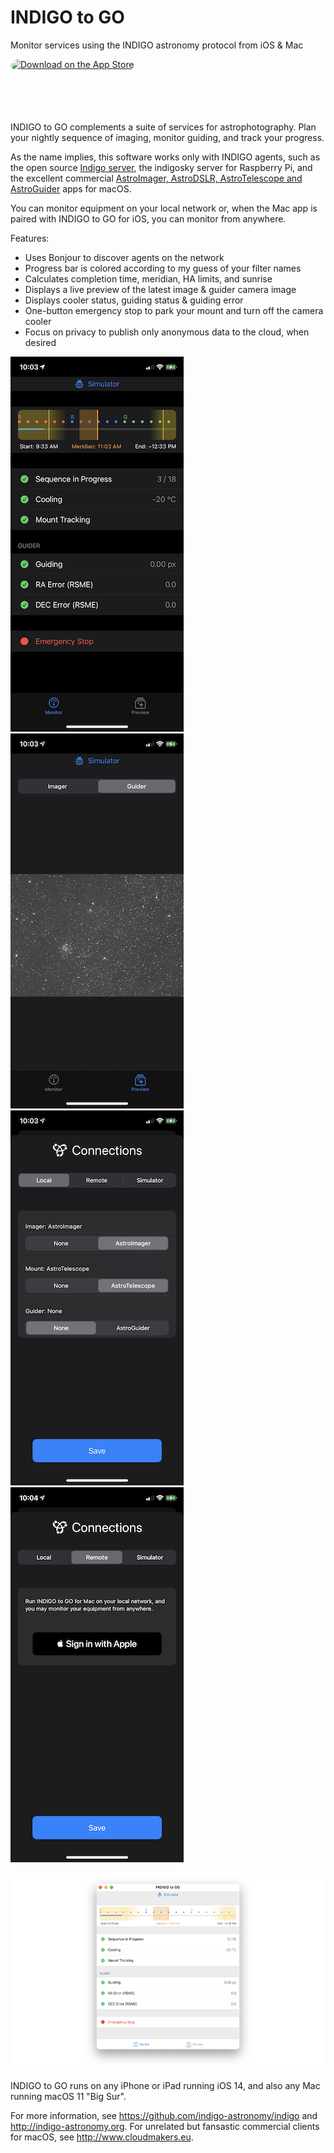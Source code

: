 # INDIGO to GO
Monitor services using the INDIGO astronomy protocol from iOS &amp; Mac 

<a href="https://apps.apple.com/us/app/indigo-to-go/id1533616268?itsct=apps_box&amp;itscg=30200" style="display: inline-block; overflow: hidden; border-top-left-radius: 13px; border-top-right-radius: 13px; border-bottom-right-radius: 13px; border-bottom-left-radius: 13px; width: 250px; height: 83px;"><img src="https://tools.applemediaservices.com/api/badges/download-on-the-app-store/black/en-US?size=250x83&amp;releaseDate=1603238400&h=7cc02d1c7fb2179180dc59b2dcb1a331" alt="Download on the App Store" style="border-top-left-radius: 13px; border-top-right-radius: 13px; border-bottom-right-radius: 13px; border-bottom-left-radius: 13px; width: 250px; height: 83px;"></a>

INDIGO to GO complements a suite of services for astrophotography. Plan your nightly sequence of imaging, monitor guiding, and track your progress.

As the name implies, this software works only with INDIGO agents, such as the open source <a href="https://github.com/indigo-astronomy/indigo">Indigo server</a>, the indigosky server for Raspberry Pi, and the excellent commercial <a href="http://www.cloudmakers.eu">AstroImager, AstroDSLR, AstroTelescope and AstroGuider</a> apps for macOS.

You can monitor equipment on your local network or, when the Mac app is paired with INDIGO to GO for iOS, you can monitor from anywhere.

Features:
- Uses Bonjour to discover agents on the network
- Progress bar is colored according to my guess of your filter names
- Calculates completion time, meridian, HA limits, and sunrise
- Displays a live preview of the latest image & guider camera image
- Displays cooler status, guiding status & guiding error
- One-button emergency stop to park your mount and turn off the camera cooler
- Focus on privacy to publish only anonymous data to the cloud, when desired

![Main Screen](Documentation/v1.1-monitor.png) ![Preview Screen](Documentation/v1.1-preview.png) ![Settings Screen](Documentation/v1.1-Settings.png) ![Settings Screen](Documentation/v1.1-settings-remote.PNG)

![Mac Monitor Screen](Documentation/v1.1-monitor-mac.png)

INDIGO to GO runs on any iPhone or iPad running iOS 14, and also any Mac running macOS 11 "Big Sur".

For more information, see https://github.com/indigo-astronomy/indigo and http://indigo-astronomy.org. For unrelated but fansastic commercial clients for macOS, see http://www.cloudmakers.eu.
